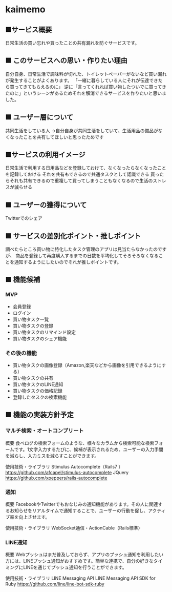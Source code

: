 # kaimemo

## ■サービス概要
日常生活の買い忘れや買ったことの共有漏れを防ぐサービスです。

## ■ このサービスへの思い・作りたい理由
自分自身、日常生活で調味料が切れた、トイレットペーパーがないなど買い漏れが発生することがよくあります。
「一緒に暮らしている人にそれが伝達できたら買ってきてもらえるのに」
逆に「言ってくれれば買い物したついでに買ってきたのに」というシーンがあるためそれを解消できるサービスを作りたいと思いました。

## ■ ユーザー層について
共同生活をしている人
→自分自身が共同生活をしていて、生活用品の備品がなくなったことを共有してほしいと思ったためです

## ■サービスの利用イメージ
日常生活で利用する日用品などを登録しておけて、なくなったらなくなったことを記録しておける
それを共有もできるので共通タスクとして認識できる
買ったらそれも共有できるので重複して買ってしまうこともなくなるので生活のストレスが減らせる

## ■ ユーザーの獲得について
Twitterでのシェア

## ■ サービスの差別化ポイント・推しポイント
調べたらところ買い物に特化したタスク管理のアプリは見当たらなかったのですが、
商品を登録して再度購入するまでの日数を平均化してそろそろなくなることを通知するようにしたいのでそれが推しポイントです。

## ■ 機能候補
### MVP
* 会員登録
* ログイン
* 買い物タスク一覧
* 買い物タスクの登録
* 買い物タスクのリマインド設定
* 買い物タスクのシェア機能

### その後の機能
* 買い物タスクの画像登録（Amazon,楽天などから画像を引用できるようにする）
* 買い物タスクの共有
* 買い物タスクのLINE通知
* 買い物タスクの価格記録
* 登録したタスクの検索機能


## ■ 機能の実装方針予定
### マルチ検索・オートコンプリート
概要
食べログの検索フォームのような、様々なカラムから検索可能な検索フォームです。1文字入力するたびに、候補が表示されるため、ユーザーの入力手間を減らし、入力ミスを減らすことができます。

使用技術・ライブラリ
Stimulus Autocomplete（Rails7 ）
https://github.com/afcapel/stimulus-autocomplete
JQuery
https://github.com/xpeppers/rails-autocomplete

### 通知
概要
FacebookやTwitterでもおなじみの通知機能があります。その人に関連するお知らせをリアルタイムで通知することで、ユーザーの行動を促し、アクティブ率を向上させます。

使用技術・ライブラリ
WebSocket通信・ActionCable（Rails標準）

### LINE通知
概要
Webプッシュはまだ普及しておらず、アプリのプッシュ通知を利用したい方には、LINEプッシュ通知がおすすめです。簡単な連携で、自分の好きなタイミングにLINEを通じてプッシュ通知を行うことができます。

使用技術・ライブラリ
LINE Messaging API
LINE Messaging API SDK for Ruby
https://github.com/line/line-bot-sdk-ruby